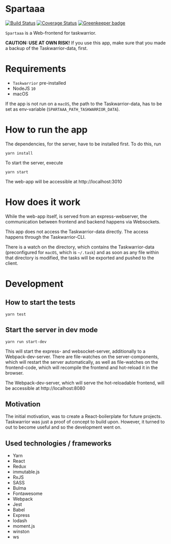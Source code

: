 # Spartaaa

[![Build Status](https://travis-ci.com/codekie/spartaaa.svg?branch=master)](https://travis-ci.com/codekie/spartaaa)
[![Coverage Status](https://coveralls.io/repos/github/codekie/spartaaa/badge.svg?branch=master)](https://coveralls.io/github/codekie/spartaaa?branch=master) [![Greenkeeper badge](https://badges.greenkeeper.io/codekie/spartaaa.svg)](https://greenkeeper.io/)

`Spartaaa` is a Web-frontend for taskwarrior.

**CAUTION: USE AT OWN RISK!** If you use this app, make sure that you made a backup of the Taskwarrior-data, first.


# Requirements

- `Taskwarrior` pre-installed
- NodeJS `10`
- macOS

If the app is not run on a `macOS`, the path to the Taskwarrior-data, has to be set as env-variable
(`SPARTAAA_PATH_TASKWARRIOR_DATA`).


# How to run the app

The dependencies, for the server, have to be installed first. To do this, run

```
yarn install
```

To start the server, execute

```
yarn start
```

The web-app will be accessible at http://localhost:3010


# How does it work

While the web-app itself, is served from an express-webserver, the communication between frontend and backend happens
via Websockets.

This app does not access the Taskwarrior-data directly. The access happens through the Taskwarrior-CLI.

There is a watch on the directory, which contains the Taskwarrior-data (preconfigured for `macOS`, which is `~/.task`)
and as soon as any file within that directory is modified, the tasks will be exported and pushed to the client.


# Development

## How to start the tests

```
yarn test
```


## Start the server in dev mode

```
yarn run start-dev
```

This will start the express- and websocket-server, additionally to a Webpack-dev-server. There are file-watches on
the server-components, which will restart the server automatically, as well as file-watches on the frontend-code, which
will recompile the frontend and hot-reload it in the browser.

The Webpack-dev-server, which will serve the hot-reloadable frontend, will be accessible at http://localhost:8080


## Motivation

The initial motivation, was to create a React-boilerplate for future projects. Taskwarrior was just a proof of concept
to build upon. However, it turned to out to become useful and so the development went on.

## Used technologies / frameworks

- Yarn
- React
- Redux
- immutable.js
- RxJS
- SASS
- Bulma
- Fontawesome
- Webpack
- Jest
- Babel
- Express
- lodash
- moment.js
- winston
- ws
